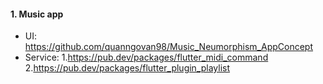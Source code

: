#### 1. Music app
- UI: https://github.com/quanngovan98/Music_Neumorphism_AppConcept
- Service: 
1.https://pub.dev/packages/flutter_midi_command
2.https://pub.dev/packages/flutter_plugin_playlist

